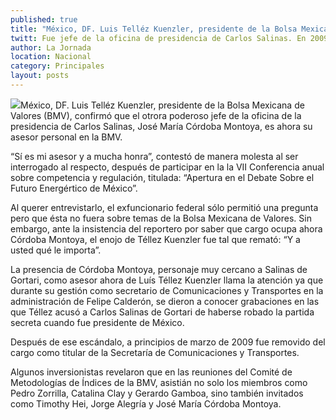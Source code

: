 ```yaml
---
published: true
title: "México, DF. Luis Telléz Kuenzler, presidente de la Bolsa Mexicana de Valores (BMV), confirmó que el otrora poderoso jefe de la oficina de la presidencia de Carlos Salinas, José María Córdoba Montoya, es ahora su asesor personal en la BMV.  “Sí es mi asesor y a mucha honra”, constestó de manera molesta al ser interrogado al respecto, después de participar en la la VII Conferencia anual sobre competencia y regulación, titulada: “Apertura en el Debate Sobre el Futuro Energértico de México”.  Al querer entrevistarlo, el exfuncionario federal sólo permitió una pregunta pero que ésta no fuera sobre temas de la Bolsa Mexicana de Valores. Sin embargo, ante la insistencia del reportero por saber que cargo ocupa ahora Córdoba Montoya, el enojo de Téllez Kuenzler fue tal que remató: “Y a usted qué le importa”.  La presencia de Córdoba Montoya, personaje muy cercano a Salinas de Gortari, como asesor ahora de Luís Téllez Kuenzler llama la atención ya que durante su gestión como secretario de Comunicaciones y Transportes en la administración de Felipe Calderón, se dieron a conocer grabaciones en las que Téllez acusó a Carlos Salinas de Gortari de haberse robado la partida secreta cuando fue presidente de México.  Después de ese escándalo, a principios de marzo de 2009 fue removido del cargo como titular de la Secretaría de Comunicaciones y Transportes.  Algunos inversionistas revelaron que en las reuniones del Comité de Metodologías de Índices de la BMV, asistián no solo los miembros como Pedro Zorrilla, Catalina Clay y Gerardo Gamboa, sino también invitados como Timothy Hei, Jorge Alegría y José María Córdoba Montoya."
twitt: Fue jefe de la oficina de presidencia de Carlos Salinas. En 2009 el presidente de la Bolsa Mexicana de Valores acusó al ex mandatario de haberse robado la partida secreta.
author: La Jornada
location: Nacional
category: Principales
layout: posts
---
```


![](http://i.imgur.com/XhXQ3htm.jpg)México, DF. Luis Telléz Kuenzler, presidente de la Bolsa Mexicana de Valores (BMV), confirmó que el otrora poderoso jefe de la oficina de la presidencia de Carlos Salinas, José María Córdoba Montoya, es ahora su asesor personal en la BMV.

“Sí es mi asesor y a mucha honra”, contestó de manera molesta al ser interrogado al respecto, después de participar en la la VII Conferencia anual sobre competencia y regulación, titulada: “Apertura en el Debate Sobre el Futuro Energértico de México”.

Al querer entrevistarlo, el exfuncionario federal sólo permitió una pregunta pero que ésta no fuera sobre temas de la Bolsa Mexicana de Valores. Sin embargo, ante la insistencia del reportero por saber que cargo ocupa ahora Córdoba Montoya, el enojo de Téllez Kuenzler fue tal que remató: “Y a usted qué le importa”.

La presencia de Córdoba Montoya, personaje muy cercano a Salinas de Gortari, como asesor ahora de Luís Téllez Kuenzler llama la atención ya que durante su gestión como secretario de Comunicaciones y Transportes en la administración de Felipe Calderón, se dieron a conocer grabaciones en las que Téllez acusó a Carlos Salinas de Gortari de haberse robado la partida secreta cuando fue presidente de México.

Después de ese escándalo, a principios de marzo de 2009 fue removido del cargo como titular de la Secretaría de Comunicaciones y Transportes.

Algunos inversionistas revelaron que en las reuniones del Comité de Metodologías de Índices de la BMV, asistián no solo los miembros como Pedro Zorrilla, Catalina Clay y Gerardo Gamboa, sino también invitados como Timothy Hei, Jorge Alegría y José María Córdoba Montoya.
